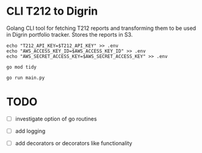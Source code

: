 # CLI T212 to Digrin
Golang CLI tool for fetching T212 reports and transforming them to be used in Digrin portfolio tracker. Stores the reports in S3.

```
echo "T212_API_KEY=$T212_API_KEY" >> .env
echo "AWS_ACCESS_KEY_ID=$AWS_ACCESS_KEY_ID" >> .env
echo "AWS_SECRET_ACCESS_KEY=$AWS_SECRET_ACCESS_KEY" >> .env
```

```
go mod tidy
```

```
go run main.py
```

# TODO

- [ ] investigate option of go routines

- [ ] add logging

- [ ] add decorators or decorators like functionality
